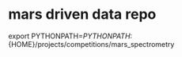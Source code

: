 # mars driven data repo

export PYTHONPATH=${PYTHONPATH}:${HOME}/projects/competitions/mars_spectrometry
